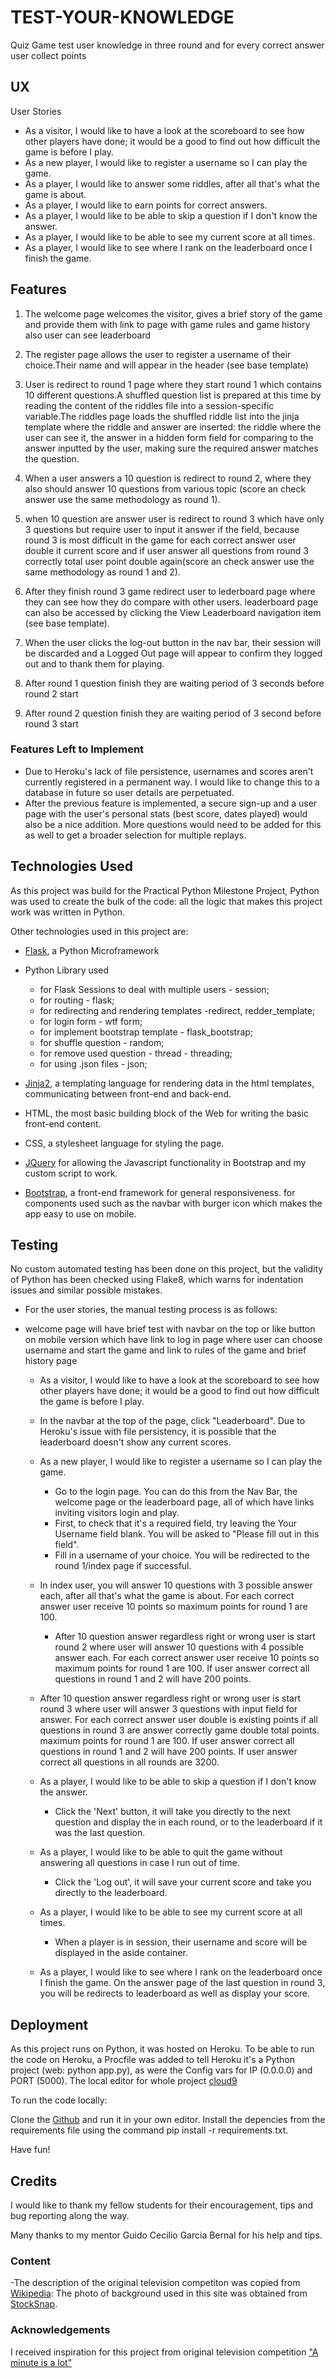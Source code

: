 # TEST-YOUR-KNOWLEDGE

Quiz Game test user knowledge in three round and for every correct answer user collect points 
 
## UX
 
User Stories
* As a visitor, I would like to have a look at the scoreboard to see how other players have done; it would be a good to find out how difficult the game is before I play.
* As a new player, I would like to register a username so I can play the game.
* As a player, I would like to answer some riddles, after all that's what the game is about.
* As a player, I would like to earn points for correct answers.
* As a player, I would like to be able to skip a question if I don't know the answer.
* As a player, I would like to be able to see my current score at all times.
* As a player, I would like to see where I rank on the leaderboard once I finish the game.

## Features

1. The welcome page welcomes the visitor, gives a brief story of the game and provide them with link to page with game rules and game history also user can see leaderboard 

2. The register page allows the user to register a username of their choice.Their name and  will appear in the header (see base template) 

3. User is redirect to round 1 page where they start round 1 which contains 10 different questions.A shuffled question list is prepared at this time by reading the content of the riddles file into a session-specific variable.The riddles page loads the shuffled riddle list into the jinja template where the riddle and answer are inserted: the riddle where the user can see it, the answer in a hidden form field for comparing to the answer inputted by the user, making sure the required answer matches the question. 

4. When a user answers a 10 question is redirect to round 2, where they also should answer 10 questions from various topic (score an check answer use the same methodology as round 1).

5. when 10 question are answer user is redirect to round 3 which have only 3 questions but require user to input it answer if the field, because round 3 is most difficult in the game for each correct answer user double it current score and if user answer all questions from round 3 correctly total user point double again(score an check answer use the same methodology as round 1 and 2).

6. After they finish round 3 game redirect user to lederboard page where they can see how they do compare with other users. leaderboard page can also be accessed by clicking the View Leaderboard navigation item (see base template). 

7. When the user clicks the log-out button in the nav bar, their session will be discarded and a Logged Out page will appear to confirm they logged out and to thank them for playing.

8. After round 1 question finish they are waiting period of 3 seconds before round 2 start

8. After round 2 question finish they are waiting period of 3 second before round 3 start 



### Features Left to Implement
- Due to Heroku's lack of file persistence, usernames and scores aren't currently registered in a permanent way. I would like to change this to a database in future so user details are perpetuated.
- After the previous feature is implemented, a secure sign-up and a user page with the user's personal stats (best score, dates played) would also be a nice addition. More questions would need to be added for this as well to get a broader selection for multiple replays.

## Technologies Used

As this project was build for the Practical Python Milestone Project, Python was used to create the bulk of the code: all the logic that makes this project work was written in Python.

Other technologies used in this project are:

- [Flask](http://flask.pocoo.org/), a Python Microframework
- Python Library used
    * for Flask Sessions to deal with multiple users - session;
    * for routing - flask;
    * for redirecting and rendering templates -redirect, redder_template; 
    * for login form - wtf form;
    * for implement bootstrap template - flask_bootstrap;
    * for shuffle question - random;
    * for remove used question - thread - threading;
    * for using .json files - json;
- [Jinja2](http://jinja.pocoo.org/docs/2.10/), a templating language for rendering data in the html templates, communicating between front-end and back-end.

- HTML, the most basic building block of the Web for writing the basic front-end content.

- CSS, a stylesheet language for styling the page.

- [JQuery](https://jquery.com/) for allowing the Javascript functionality in Bootstrap and my custom script to work.

- [Bootstrap](https://getbootstrap.com/), a front-end framework for general responsiveness.
for components used such as the navbar with burger icon which makes the app easy to use on mobile.


## Testing

No custom automated testing has been done on this project, but the validity of Python has been checked using Flake8, which warns for indentation issues and similar possible mistakes.

- For the user stories, the manual testing process is as follows:

- welcome page will have brief test with navbar on the top or like button on mobile version which have link to log in page where user can choose username and start the game and link to 
rules of the game and brief history page

   - As a visitor, I would like to have a look at the scoreboard to see how other players have done; it would be a good to find out how difficult the game is before I play.
    
   - In the navbar at the top of the page, click "Leaderboard". Due to Heroku's issue with file persistency, it is possible that the leaderboard doesn't show any current scores.
   
   - As a new player, I would like to register a username so I can play the game.
       - Go to the login page. You can do this from the Nav Bar, the welcome page or the leaderboard page, all of which have links inviting visitors login and play.
      - First, to check that it's a required field, try leaving the Your Username field blank. You will be asked to "Please fill out in this field".
      - Fill in a username of your choice. You will be redirected to the round 1/index page if successful.
   - In index user, you will answer 10 questions with 3 possible answer each, after all that's what the game is about. For each correct answer user receive 10 points so maximum points for round 1 are 100.
     - After 10 question answer regardless right or wrong user is start round 2 where user will answer 10 questions with 4 possible answer each. For each correct answer user receive 10 points so maximum points for round 1 are 100. If user answer correct all questions in round 1 and 2 will have 200 points.
     
  - After 10 question answer regardless right or wrong user is start round 3 where user will answer 3 questions with input field for answer. For each correct answer user double is existing points if all questions in round 3 are answer correctly game double total points. maximum points for round 1 are 100. If user answer correct all questions in round 1 and 2 will have 200 points. If user answer correct all questions in all rounds are 3200. 

  - As a player, I would like to be able to skip a question if I don't know the answer.
      - Click the 'Next' button, it will take you directly to the next question and display the in each round, or to the leaderboard if it was the last question.
  - As a player, I would like to be able to quit the game without answering all questions in case I run out of time.
      - Click the 'Log out', it will save your current score and take you directly to the leaderboard.

  - As a player, I would like to be able to see my current score at all times.
      - When a player is in session, their username and score will be displayed in the aside container.
   - As a player, I would like to see where I rank on the leaderboard once I finish the game.
    On the answer page of the last question in round 3, you will be redirects to leaderboard as well as display your score.

## Deployment

As this project runs on Python, it was hosted on Heroku. To be able to run the code on Heroku, a Procfile was added to tell Heroku it's a Python project (web: python app.py), as were the Config vars for IP (0.0.0.0) and PORT (5000).
The local editor for whole project [cloud9](https://c9.io)

To run the code locally:

Clone the [Github](https://github.com/rokambol/Minute-a-lot-game) and run it in your own editor.
Install the depencies from the requirements file using the command pip install -r requirements.txt.

Have fun!








## Credits
I would like to thank my fellow students for their encouragement, tips and bug reporting along the way. 

Many thanks to my mentor Guido Cecilio Garcia Bernal  for his help and tips.

### Content
-The description of the original television competiton was copied from [Wikipedia](https://en.wikipedia.org/wiki/Minuta_e_mnogo): 
The photo of background used in this site was obtained from [StockSnap](https://stocksnap.io/photo/KV6IATK4SM).




### Acknowledgements

 I received inspiration for this project from original television competition ["A minute is a lot"](http://www.minutaemnogo.tv/)

